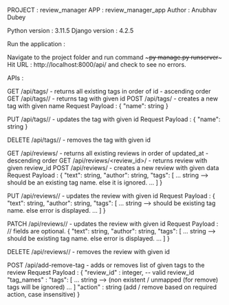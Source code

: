 PROJECT : review_manager
APP : review_manager_app
Author : Anubhav Dubey

Python version : 3.11.5
Django version : 4.2.5

Run the application : 

Navigate to the project folder and run command ~~~py manage.py runserver~~~
Hit URL : http://localhost:8000/api/ and check to see no errors.

APIs : 

GET /api/tags/ - returns all existing tags in order of id - ascending order
GET /api/tags/<id>/ - returns tag with given id
POST /api/tags/ - creates a new tag with given name
	Request Payload : 
		{
    		"name": string
		}

PUT /api/tags/<id>/ - updates the tag with given id
	Request Payload : 
		{
    		"name": string
		}

DELETE /api/tags/<id>/ - removes the tag with given id


GET /api/reviews/ - returns all existing reviews in order of updated_at - descending order
GET /api/reviews/<review_id>/ - returns review with given review_id
POST /api/reviews/ - creates a new review with given data
	Request Payload :
		{
		    "text": string,
		    "author": string,
		    "tags": [
		    	...
		    	string  --> should be an existing tag name. else it is ignored.
		    	...
		    ]
		}


PUT /api/reviews/<review-id>/ - updates the review with given id
	Request Payload :
		{
		    "text": string,
		    "author": string,
		    "tags": [
		    	...
		    	string  --> should be existing tag name. else error is displayed.
		    	...
		    ]
		}

PATCH /api/reviews/<review-id>/ - updates the review with given id
	Request Payload : // fields are optional.
		{
		    "text": string,
		    "author": string,
		    "tags": [
		    	...
		    	string  --> should be existing tag name. else error is displayed.
		    	...
		    ]
		}

DELETE /api/reviews/<review-id>/ - removes the review with given id

POST /api/add-remove-tag - adds or removes list of given tags to the review
	Request Payload : 
	{
	    "review_id" : integer, -- valid review_id
	    "tag_names" : "tags": [
			    	...
			    	string  --> (non existent / unmapped (for remove) tags will be ignored)
			    	...
			    ]
	    "action" : string (add / remove based on required action, case insensitive)
	}